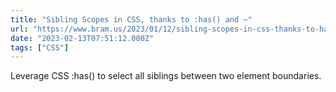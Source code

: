 ```yaml
---
title: "Sibling Scopes in CSS, thanks to :has() and ~"
url: "https://www.bram.us/2023/01/12/sibling-scopes-in-css-thanks-to-has/"
date: "2023-02-13T07:51:12.000Z"
tags: ["CSS"]
---
```


Leverage CSS :has() to select all siblings between two element boundaries.
